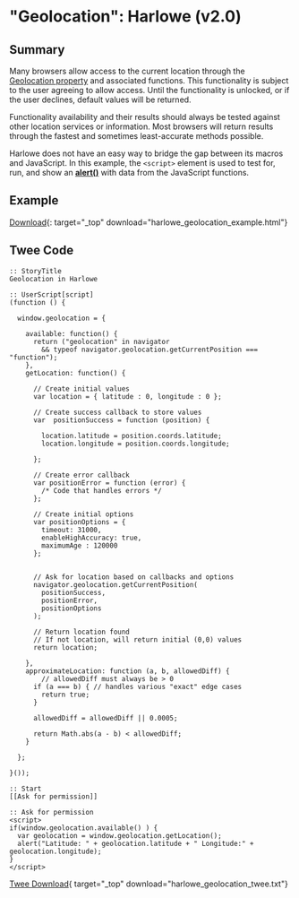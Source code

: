 # "Geolocation": Harlowe (v2.0)

## Summary

Many browsers allow access to the current location through the [Geolocation property](https://developer.mozilla.org/en-US/docs/Web/API/Geolocation) and associated functions. This functionality is subject to the user agreeing to allow access. Until the functionality is unlocked, or if the user declines, default values will be returned.

Functionality availability and their results should always be tested against other location services or information. Most browsers will return results through the fastest and sometimes least-accurate methods possible.

Harlowe does not have an easy way to bridge the gap between its macros and JavaScript. In this example, the `<script>` element is used to test for, run, and show an **[alert()](https://developer.mozilla.org/en-US/docs/Web/API/Window/alert)** with data from the JavaScript functions.

## Example

[Download](harlowe_geolocation_example.html){: target="_top" download="harlowe_geolocation_example.html"}

## Twee Code

```twee
:: StoryTitle
Geolocation in Harlowe

:: UserScript[script]
(function () {

  window.geolocation = {

    available: function() {
      return ("geolocation" in navigator
        && typeof navigator.geolocation.getCurrentPosition === "function");
    },
    getLocation: function() {

      // Create initial values
      var location = { latitude : 0, longitude : 0 };

      // Create success callback to store values
      var  positionSuccess = function (position) {

        location.latitude = position.coords.latitude;
        location.longitude = position.coords.longitude;

      };

      // Create error callback
      var positionError = function (error) {
        /* Code that handles errors */
      };

      // Create initial options
      var positionOptions = {
        timeout: 31000,
        enableHighAccuracy: true,
        maximumAge : 120000
      };


      // Ask for location based on callbacks and options
      navigator.geolocation.getCurrentPosition(
        positionSuccess,
        positionError,
        positionOptions
      );

      // Return location found
      // If not location, will return initial (0,0) values
      return location;

    },
    approximateLocation: function (a, b, allowedDiff) {
        // allowedDiff must always be > 0
      if (a === b) { // handles various "exact" edge cases
        return true;
      }

      allowedDiff = allowedDiff || 0.0005;

      return Math.abs(a - b) < allowedDiff;
    }

  };
  
}());

:: Start
[[Ask for permission]]

:: Ask for permission
<script>
if(window.geolocation.available() ) {
  var geolocation = window.geolocation.getLocation();
  alert("Latitude: " + geolocation.latitude + " Longitude:" + geolocation.longitude);
}
</script>

```

[Twee Download](harlowe_geolocation_twee.txt){ target="_top" download="harlowe_geolocation_twee.txt"}

